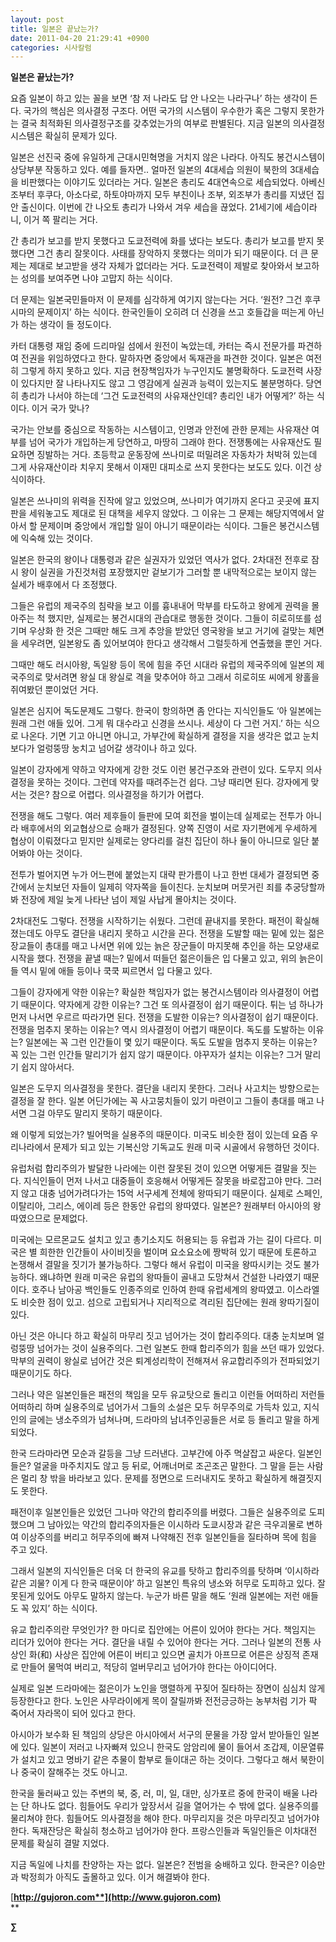 ```yaml
---
layout: post
title: 일본은 끝났는가?
date: 2011-04-20 21:29:41 +0900
categories: 시사칼럼
---
```

**일본은 끝났는가?** 
  
  


요즘 일본이 하고 있는 꼴을 보면 ‘참 저 나라도 답 안 나오는 나라구나’ 하는 생각이 든다. 국가의 핵심은 의사결정 구조다. 어떤 국가의 시스템이 우수한가 혹은 그렇지 못한가는 결국 최적화된 의사결정구조를 갖추었는가의 여부로 판별된다. 지금 일본의 의사결정 시스템은 확실히 문제가 있다.

  


일본은 선진국 중에 유일하게 근대시민혁명을 거치지 않은 나라다. 아직도 봉건시스템이 상당부분 작동하고 있다. 예를 들자면.. 얼마전 일본의 4대세습 의원이 북한의 3대세습을 비판했다는 이야기도 있더라는 거다. 일본은 총리도 4대연속으로 세습되었다. 아베신조부터 후쿠다, 아소다로, 하토야마까지 모두 부친이나 조부, 외조부가 총리를 지냈던 집안 출신이다. 이번에 간 나오토 총리가 나와서 겨우 세습을 끊었다. 21세기에 세습이라니, 이거 쪽 팔리는 거다.

  


간 총리가 보고를 받지 못했다고 도쿄전력에 화를 냈다는 보도다. 총리가 보고를 받지 못했다면 그건 총리 잘못이다. 사태를 장악하지 못했다는 의미가 되기 때문이다. 더 큰 문제는 제대로 보고받을 생각 자체가 없더라는 거다. 도쿄전력이 제발로 찾아와서 보고하는 성의를 보여주면 나야 고맙지 하는 식이다.

  


더 문제는 일본국민들마저 이 문제를 심각하게 여기지 않는다는 거다. ‘원전? 그건 후쿠시마의 문제이지’ 하는 식이다. 한국인들이 오히려 더 신경을 쓰고 호들갑을 떠는게 아닌가 하는 생각이 들 정도이다. 

  


카터 대통령 재임 중에 드리마일 섬에서 원전이 녹았는데, 카터는 즉시 전문가를 파견하여 전권을 위임하였다고 한다. 말하자면 중앙에서 독재관을 파견한 것이다. 일본은 여전히 그렇게 하지 못하고 있다. 지금 현장책임자가 누구인지도 불명확하다. 도쿄전력 사장이 있다지만 잘 나타나지도 않고 그 영감에게 실권과 능력이 있는지도 불분명하다. 당연히 총리가 나서야 하는데 ‘그건 도쿄전력의 사유재산인데? 총리인 내가 어떻게?’ 하는 식이다. 이거 국가 맞나? 

  


국가는 안보를 중심으로 작동하는 시스템이고, 인명과 안전에 관한 문제는 사유재산 여부를 넘어 국가가 개입하는게 당연하고, 마땅히 그래야 한다. 전쟁통에는 사유재산도 필요하면 징발하는 거다. 초등학교 운동장에 쓰나미로 떠밀려온 자동차가 처박혀 있는데 그게 사유재산이라 치우지 못해서 이재민 대피소로 쓰지 못한다는 보도도 있다. 이건 상식이하다.

  


일본은 쓰나미의 위력을 진작에 알고 있었으며, 쓰나미가 여기까지 온다고 곳곳에 표지판을 세워놓고도 제대로 된 대책을 세우지 않았다. 그 이유는 그 문제는 해당지역에서 알아서 할 문제이며 중앙에서 개입할 일이 아니기 때문이라는 식이다. 그들은 봉건시스템에 익숙해 있는 것이다. 

  


일본은 한국의 왕이나 대통령과 같은 실권자가 있었던 역사가 없다. 2차대전 전후로 잠시 왕이 실권을 가진것처럼 포장했지만 겉보기가 그러할 뿐 내막적으로는 보이지 않는 실세가 배후에서 다 조정했다. 

  


그들은 유럽의 제국주의 침략을 보고 이를 흉내내어 막부를 타도하고 왕에게 권력을 몰아주는 척 했지만, 실제로는 봉건시대의 관습대로 행동한 것이다. 그들이 히로히또를 섬기며 우상화 한 것은 그때만 해도 크게 추앙을 받았던 영국왕을 보고 거기에 걸맞는 체면을 세우려면, 일본왕도 좀 있어보여야 한다고 생각해서 그럴듯하게 연출했을 뿐인 거다. 

  


그때만 해도 러시아왕, 독일왕 등이 목에 힘을 주던 시대라 유럽의 제국주의에 일본의 제국주의로 맞서려면 왕실 대 왕실로 격을 맞추어야 하고 그래서 히로히또 씨에게 왕홀을 쥐여봤던 뿐이었던 거다. 

  


일본은 심지어 독도문제도 그렇다. 한국이 항의하면 좀 안다는 지식인들도 ‘아 일본에는 원래 그런 애들 있어. 그게 뭐 대수라고 신경을 쓰시나. 세상이 다 그런 거지.’ 하는 식으로 나온다. 기면 기고 아니면 아니고, 가부간에 확실하게 결정을 지을 생각은 없고 눈치보다가 얼렁뚱땅 눙치고 넘어갈 생각이나 하고 있다. 

  


일본이 강자에게 약하고 약자에게 강한 것도 이런 봉건구조와 관련이 있다. 도무지 의사결정을 못하는 것이다. 그런데 약자를 때려주는건 쉽다. 그냥 때리면 된다. 강자에게 맞서는 것은? 참으로 어렵다. 의사결정을 하기가 어렵다. 

  


전쟁을 해도 그렇다. 여러 제후들이 들판에 모여 회전을 벌이는데 실제로는 전투가 아니라 배후에서의 외교협상으로 승패가 결정된다. 양쪽 진영이 서로 자기편에게 우세하게 협상이 이뤄졌다고 믿지만 실제로는 양다리를 걸친 집단이 하나 둘이 아니므로 일단 붙어봐야 아는 것이다. 

  


전투가 벌어지면 누가 어느편에 붙었는지 대략 판가름이 나고 한번 대세가 결정되면 중간에서 눈치보던 자들이 일제히 약자쪽을 들이친다. 눈치보며 머뭇거린 죄를 추궁당할까봐 전장에 제일 늦게 나타난 넘이 제일 사납게 몰아치는 것이다. 

  


2차대전도 그렇다. 전쟁을 시작하기는 쉬웠다. 그런데 끝내지를 못한다. 패전이 확실해 졌는데도 아무도 결단을 내리지 못하고 시간을 끈다. 전쟁을 도발할 때는 밑에 있는 젊은 장교들이 총대를 매고 나서면 위에 있는 늙은 장군들이 마지못해 추인을 하는 모양새로 시작을 했다. 전쟁을 끝낼 때는? 밑에서 떠들던 젊은이들은 입 다물고 있고, 위의 늙은이들 역시 밑에 애들 등이나 쿡쿡 찌르면서 입 다물고 있다.

  


그들이 강자에게 약한 이유는? 확실한 책임자가 없는 봉건시스템이라 의사결정이 어렵기 때문이다. 약자에게 강한 이유는? 그건 또 의사결정이 쉽기 때문이다. 튀는 넘 하나가 먼저 나서면 우르르 따라가면 된다. 전쟁을 도발한 이유는? 의사결정이 쉽기 때문이다. 전쟁을 멈추지 못하는 이유는? 역시 의사결정이 어렵기 때문이다. 독도를 도발하는 이유는? 일본에는 꼭 그런 인간들이 몇 있기 때문이다. 독도 도발을 멈추지 못하는 이유는? 꼭 있는 그런 인간들 말리기가 쉽지 않기 때문이다. 야꾸자가 설치는 이유는? 그거 말리기 쉽지 않아서다. 

  


일본은 도무지 의사결정을 못한다. 결단을 내리지 못한다. 그러나 사고치는 방향으로는 결정을 잘 한다. 일본 어딘가에는 꼭 사고뭉치들이 있기 마련이고 그들이 총대를 매고 나서면 그걸 아무도 말리지 못하기 때문이다. 

  


왜 이렇게 되었는가? 빌어먹을 실용주의 때문이다. 미국도 비슷한 점이 있는데 요즘 우리나라에서 문제가 되고 있는 기복신앙 기독교도 원래 미국 시골에서 유행하던 것이다. 

  


유럽처럼 합리주의가 발달한 나라에는 이런 잘못된 것이 있으면 어떻게든 결말을 짓는다. 지식인들이 먼저 나서고 대중들이 호응해서 어떻게든 잘못을 바로잡고야 만다. 그러지 않고 대충 넘어가려다가는 15억 서구세계 전체에 왕따되기 때문이다. 실제로 스페인, 이탈리아, 그리스, 에이레 등은 한동안 유럽의 왕따였다. 일본은? 원래부터 아시아의 왕따였으므로 문제없다.

  


미국에는 모르몬교도 설치고 있고 총기소지도 허용되는 등 유럽과 가는 길이 다르다. 미국은 별 희한한 인간들이 사이비짓을 벌이며 요소요소에 짱박혀 있기 때문에 토론하고 논쟁해서 결말을 짓기가 불가능하다. 그렇다 해서 유럽이 미국을 왕따시키는 것도 불가능하다. 왜냐하면 원래 미국은 유럽의 왕따들이 골내고 도망쳐서 건설한 나라였기 때문이다. 호주나 남아공 백인들도 인종주의로 인하여 한때 유럽세계의 왕따였고. 이스라엘도 비슷한 점이 있고. 섬으로 고립되거나 지리적으로 격리된 집단에는 원래 왕따기질이 있다.

  


아닌 것은 아니다 하고 확실히 마무리 짓고 넘어가는 것이 합리주의다. 대충 눈치보며 얼렁뚱땅 넘어가는 것이 실용주의다. 그런 일본도 한때 합리주의가 힘을 쓰던 때가 있었다. 막부의 권력이 왕실로 넘어간 것은 퇴계성리학이 전해져서 유교합리주의가 전파되었기 때문이기도 하다. 

  


그러나 약은 일본인들은 패전의 책임을 모두 유교탓으로 돌리고 이런들 어떠하리 저런들 어떠하리 하며 실용주의로 넘어가서 그들의 소설은 모두 허무주의로 가득차 있고, 지식인의 글에는 냉소주의가 넘쳐나며, 드라마의 남녀주인공들은 서로 등 돌리고 말을 하게 되었다. 

  


한국 드라마라면 모순과 갈등을 그냥 드러낸다. 고부간에 아주 멱살잡고 싸운다. 일본인들은? 얼굴을 마주치지도 않고 등 뒤로, 어깨너머로 조곤조곤 말한다. 그 말을 듣는 사람은 멀리 창 밖을 바라보고 있다. 문제를 정면으로 드러내지도 못하고 확실하게 해결짓지도 못한다. 

  


패전이후 일본인들은 있었던 그나마 약간의 합리주의를 버렸다. 그들은 실용주의로 도피했으며 그 남아있는 약간의 합리주의자들은 이시하라 도쿄시장과 같은 극우괴물로 변하여 이상주의를 버리고 허무주의에 빠져 나약해진 전후 일본인들을 질타하며 목에 힘을 주고 있다. 

  


그래서 일본의 지식인들은 더욱 더 한국의 유교를 탓하고 합리주의를 탓하며 ‘이시하라 같은 괴물? 이게 다 한국 때문이야’ 하고 일본인 특유의 냉소와 허무로 도피하고 있다. 잘못된게 있어도 아무도 말하지 않는다. 누군가 바른 말을 해도 ‘원래 일본에는 저런 애들도 꼭 있지’ 하는 식이다.

  


유교 합리주의란 무엇인가? 한 마디로 집안에는 어른이 있어야 한다는 거다. 책임지는 리더가 있어야 한다는 거다. 결단을 내릴 수 있어야 한다는 거다. 그러나 일본의 전통 사상인 화(和) 사상은 집안에 어른이 버티고 있으면 골치가 아프므로 어른은 상징적 존재로 만들어 물먹여 버리고, 적당히 얼버무리고 넘어가야 한다는 아이디어다.

  


실제로 일본 드라마에는 젊은이가 노인을 맹렬하게 꾸짖어 질타하는 장면이 심심치 않게 등장한다고 한다. 노인은 사무라이에게 목이 잘릴까봐 전전긍긍하는 농부처럼 기가 팍 죽어서 자라목이 되어 있다고 한다. 

  


아시아가 보수화 된 책임의 상당은 아시아에서 서구의 문물을 가장 앞서 받아들인 일본에 있다. 일본이 저러고 나자빠져 있으니 한국도 암암리에 물이 들어서 조갑제, 이문열류가 설치고 있고 명바기 같은 추물이 함부로 들이대곤 하는 것이다. 그렇다고 해서 북한이나 중국이 잘해주는 것도 아니고. 

  


한국을 둘러싸고 있는 주변의 북, 중, 러, 미, 일, 대만, 싱가포르 중에 한국이 배울 나라는 단 하나도 없다. 힘들어도 우리가 앞장서서 길을 열어가는 수 밖에 없다. 실용주의를 물리쳐야 한다. 힘들어도 의사결정을 해야 한다. 마무리지을 것은 마무리짓고 넘어가야 한다. 독재잔당은 확실히 청소하고 넘어가야 한다. 프랑스인들과 독일인들은 이차대전 문제를 확실히 결말 지었다.

  


지금 독일에 나치를 찬양하는 자는 없다. 일본은? 전범을 숭배하고 있다. 한국은? 이승만과 박정희가 아직도 출몰하고 있다. 이거 해결봐야 한다. 

  




[**http://gujoron.com**](http://www.gujoron.com)**  
** 

**∑**